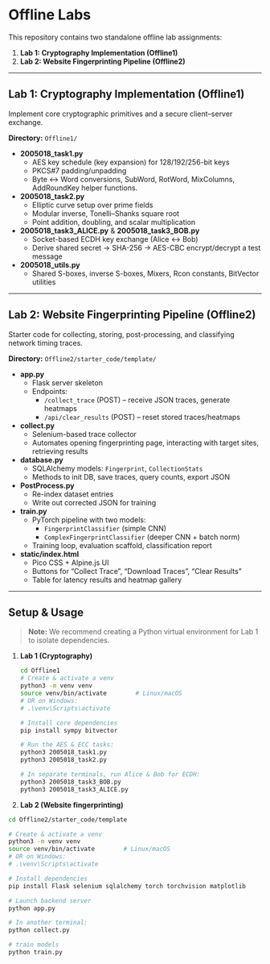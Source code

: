 # Offline Labs

This repository contains two standalone offline lab assignments:

1. **Lab 1: Cryptography Implementation (Offline1)**  
2. **Lab 2: Website Fingerprinting Pipeline (Offline2)**  

---

## Lab 1: Cryptography Implementation (Offline1)

Implement core cryptographic primitives and a secure client–server exchange.

**Directory:** `Offline1/` 

- **2005018_task1.py**  
  - AES key schedule (key expansion) for 128/192/256-bit keys  
  - PKCS#7 padding/unpadding  
  - Byte ↔ Word conversions, SubWord, RotWord, MixColumns, AddRoundKey helper functions.
- **2005018_task2.py**  
  - Elliptic curve setup over prime fields  
  - Modular inverse, Tonelli–Shanks square root  
  - Point addition, doubling, and scalar multiplication  
- **2005018_task3_ALICE.py** & **2005018_task3_BOB.py**  
  - Socket-based ECDH key exchange (Alice ↔ Bob)  
  - Derive shared secret → SHA-256 → AES-CBC encrypt/decrypt a test message  
- **2005018_utils.py**  
  - Shared S-boxes, inverse S-boxes, Mixers, Rcon constants, BitVector utilities  

---

## Lab 2: Website Fingerprinting Pipeline (Offline2)

Starter code for collecting, storing, post-processing, and classifying network timing traces.

**Directory:** `Offline2/starter_code/template/` 

- **app.py**  
  - Flask server skeleton  
  - Endpoints:  
    - `/collect_trace` (POST) – receive JSON traces, generate heatmaps  
    - `/api/clear_results` (POST) – reset stored traces/heatmaps  
- **collect.py**  
  - Selenium-based trace collector  
  - Automates opening fingerprinting page, interacting with target sites, retrieving results  
- **database.py**  
  - SQLAlchemy models: `Fingerprint`, `CollectionStats`  
  - Methods to init DB, save traces, query counts, export JSON  
- **PostProcess.py**  
  - Re-index dataset entries  
  - Write out corrected JSON for training  
- **train.py**  
  - PyTorch pipeline with two models:  
    - `FingerprintClassifier` (simple CNN)  
    - `ComplexFingerprintClassifier` (deeper CNN + batch norm)  
  - Training loop, evaluation scaffold, classification report  
- **static/index.html**  
  - Pico CSS + Alpine.js UI  
  - Buttons for “Collect Trace”, “Download Traces”, “Clear Results”  
  - Table for latency results and heatmap gallery  

---

## Setup & Usage

> **Note:** We recommend creating a Python virtual environment for Lab 1 to isolate dependencies.

1. **Lab 1 (Cryptography)**  
   ```bash
   cd Offline1
   # Create & activate a venv
   python3 -m venv venv
   source venv/bin/activate        # Linux/macOS
   # OR on Windows:
   # .\venv\Scripts\activate

   # Install core dependencies
   pip install sympy bitvector

   # Run the AES & ECC tasks:
   python3 2005018_task1.py
   python3 2005018_task2.py

   # In separate terminals, run Alice & Bob for ECDH:
   python3 2005018_task3_BOB.py
   python3 2005018_task3_ALICE.py


2. **Lab 2 (Website fingerprinting)**
  ```bash
  cd Offline2/starter_code/template
  
  # Create & activate a venv
  python3 -m venv venv
  source venv/bin/activate        # Linux/macOS
  # OR on Windows:
  # .\venv\Scripts\activate
  
  # Install dependencies
  pip install Flask selenium sqlalchemy torch torchvision matplotlib
  
  # Launch backend server
  python app.py
  
  # In another terminal:
  python collect.py
  
  # train models
  python train.py
